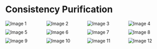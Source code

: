 # Consistency Purification


<div style="display: grid; grid-template-columns: repeat(4, 1fr); gap: 10px;">
  <div><img src="https://via.placeholder.com/150" alt="Image 1"></div>
  <div><img src="https://via.placeholder.com/150" alt="Image 2"></div>
  <div><img src="https://via.placeholder.com/150" alt="Image 3"></div>
  <div><img src="https://via.placeholder.com/150" alt="Image 4"></div>
  <div><img src="https://via.placeholder.com/150" alt="Image 5"></div>
  <div><img src="https://via.placeholder.com/150" alt="Image 6"></div>
  <div><img src="https://via.placeholder.com/150" alt="Image 7"></div>
  <div><img src="https://via.placeholder.com/150" alt="Image 8"></div>
  <div><img src="https://via.placeholder.com/150" alt="Image 9"></div>
  <div><img src="https://via.placeholder.com/150" alt="Image 10"></div>
  <div><img src="https://via.placeholder.com/150" alt="Image 11"></div>
  <div><img src="https://via.placeholder.com/150" alt="Image 12"></div>
</div>



